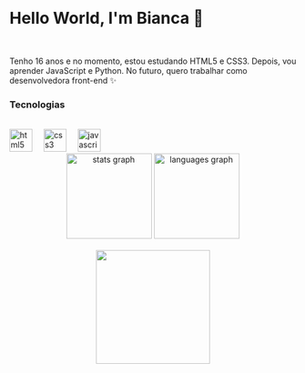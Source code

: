 <br clear="both">

<h1 align="left">Hello World, I'm Bianca  👋</h1>
<br clear="both">
<p align="left">Tenho 16 anos e no momento, estou estudando HTML5 e CSS3. Depois, vou aprender JavaScript e Python. No futuro, quero trabalhar como desenvolvedora front-end ✨</p
<br clear="both">
<h3 align="left">Tecnologias</h3>
<br clear="both">
<div align="left">
  <img src="https://cdn.jsdelivr.net/gh/devicons/devicon/icons/html5/html5-original.svg" height="40" alt="html5 logo"  />
  <img width="12" />
  <img src="https://cdn.jsdelivr.net/gh/devicons/devicon/icons/css3/css3-original.svg" height="40" alt="css3 logo"  />
  <img width="12" />
  <img src="https://cdn.simpleicons.org/javascript/F7DF1E" height="40" alt="javascript logo"  />
</div>
<div align="center">
  <img src="https://github-readme-stats.vercel.app/api?username=BiiancaKap&hide_title=false&hide_rank=false&show_icons=true&include_all_commits=true&count_private=true&disable_animations=false&theme=dracula&locale=en&hide_border=false&order=1" height="150" alt="stats graph"  />
  <img src="https://github-readme-stats.vercel.app/api/top-langs?username=BiiancaKap&locale=pt-br&hide_title=false&layout=compact&card_width=320&langs_count=5&theme=dracula&hide_border=false&order=2" height="150" alt="languages graph"  />
</div>
<br clear="both">

<div align="center">
  <img height="200" src="https://api5.iloveimg.com/v1/download/7y69n3n3czf37hht96wj5v6zm1f704fy0jbhw9mAhjAp50dpmAjqxr10yhxgjkpdc7zfl28649srl1pgypn2qsvyrtk13gjjndfs23rs2526kmmxg8ztvAr3ttddf0nxhbfqzq40gh1b5hwx8gfp8c73q074jmy1fct4hy2tvfk2zfkfq91q"  />
</div>

###

<br clear="both">
